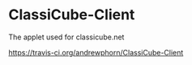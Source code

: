 ClassiCube-Client
=================

The applet used for classicube.net

https://travis-ci.org/andrewphorn/ClassiCube-Client
